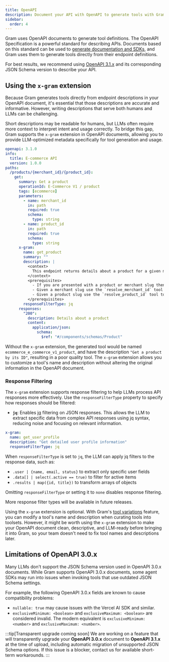 ```yaml
---
title: OpenAPI
description: Document your API with OpenAPI to generate tools with Gram
sidebar:
  order: 4
---
```


Gram uses OpenAPI documents to generate tool definitions. The OpenAPI Specification is a powerful standard for describing APIs. Documents based on this standard can be used to [generate documentation and SDKs](https://speakeasy.com), and Gram uses them to generate tools directly from their endpoint definitions.

For best results, we recommend using [OpenAPI 3.1.x](https://spec.openapis.org/oas/v3.1.1) and its corresponding JSON Schema version to describe your API.

## Using the `x-gram` extension

Because Gram generates tools directly from endpoint descriptions in your OpenAPI document, it's essential that those descriptions are accurate and informative. However, writing descriptions that serve both humans and LLMs can be challenging.

Short descriptions may be readable for humans, but LLMs often require more context to interpret intent and usage correctly. To bridge this gap, Gram supports the `x-gram` extension in OpenAPI documents, allowing you to provide LLM-optimized metadata specifically for tool generation and usage.

```yaml {8,9,22-33}
openapi: 3.1.0
info:
  title: E-commerce API
  version: 1.0.0
paths:
  /products/{merchant_id}/{product_id}:
    get:
      summary: Get a product
      operationId: E-Commerce V1 / product
      tags: [ecommerce]
      parameters:
        - name: merchant_id
          in: path
          required: true
          schema:
            type: string
        - name: product_id
          in: path
          required: true
          schema:
            type: string
      x-gram:
        name: get_product
        summary: ""
        description: |
          <context>
            This endpoint returns details about a product for a given merchant.
          </context>
          <prerequisites>
            - If you are presented with a product or merchant slug then you must first resolve these to their respective IDs.
            - Given a merchant slug use the `resolve_merchant_id` tool to get the merchant ID.
            - Given a product slug use the `resolve_product_id` tool to get the product ID.
          </prerequisites>
        responseFilterType: jq
      responses:
        "200":
          description: Details about a product
          content:
            application/json:
              schema:
                $ref: "#/components/schemas/Product"
```

Without the `x-gram` extension, the generated tool would be named `ecommerce_e_commerce_v1_product`, and have the description `"Get a product by its ID"`, resulting in a poor quality tool. The `x-gram` extension allows you to customize a tool's name and description without altering the original information in the OpenAPI document.

### Response Filtering

The `x-gram` extension supports response filtering to help LLMs process API responses more effectively. Use the `responseFilterType` property to specify how responses should be filtered:

- **`jq`**: Enables [jq](https://jqlang.org/) filtering on JSON responses. This allows the LLM to extract specific data from complex API responses using jq syntax, reducing noise and focusing on relevant information.

```yaml
x-gram:
  name: get_user_profile
  description: "Get detailed user profile information"
  responseFilterType: jq
```

When `responseFilterType` is set to `jq`, the LLM can apply jq filters to the response data, such as:
- `.user | {name, email, status}` to extract only specific user fields
- `.data[] | select(.active == true)` to filter for active items
- `.results | map({id, title})` to transform arrays of objects

Omitting `responseFilterType` or setting it to `none` disables response filtering.

More response filter types will be available in future releases.

Using the `x-gram` extension is optional. With Gram's [tool variations](/concepts/tool-variations) feature, you can modify a tool's name and description when curating tools into toolsets. However, it might be worth using the `x-gram` extension to make your OpenAPI document clean, descriptive, and LLM-ready before bringing it into Gram, so your team doesn't need to fix tool names and descriptions later.

## Limitations of OpenAPI 3.0.x

Many LLMs don't support the JSON Schema version used in OpenAPI 3.0.x documents. While Gram supports OpenAPI 3.0.x documents, some agent SDKs may run into issues when invoking tools that use outdated JSON Schema settings.

For example, the following OpenAPI 3.0.x fields are known to cause compatibility problems:

- `nullable: true` may cause issues with the Vercel AI SDK and similar.
- `exclusiveMinimum: <boolean>` and `exclusiveMaximum: <boolean>` are considered invalid. The modern equivalent is `exclusiveMinimum: <number>` and `exclusiveMaximum: <number>`.

:::tip[Transparent upgrade coming soon]
We are working on a feature that will transparently upgrade your **OpenAPI 3.0.x** document to **OpenAPI 3.1.x** at the time of upload, including automatic migration of unsupported JSON Schema options. If this issue is a blocker, contact us for available short-term workarounds.
:::
